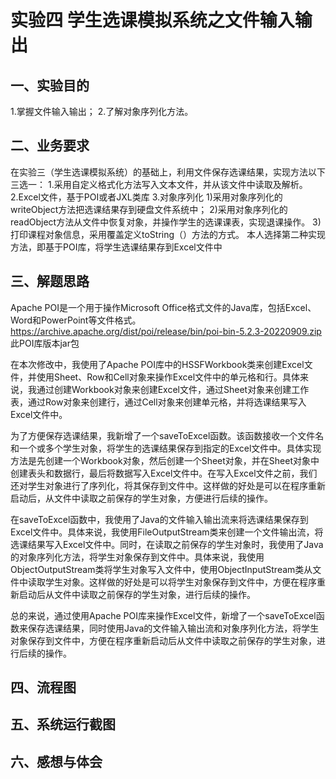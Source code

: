 # 实验四 学生选课模拟系统之文件输入输出
## 一、实验目的
1.掌握文件输入输出；
2.了解对象序列化方法。
## 二、业务要求
在实验三（学生选课模拟系统）的基础上，利用文件保存选课结果，实现方法以下三选一：
1.采用自定义格式化方法写入文本文件，并从该文件中读取及解析。
2.Excel文件，基于POI或者JXL类库
3.对象序列化
1)采用对象序列化的writeObject方法把选课结果存到硬盘文件系统中；
2)采用对象序列化的readObject方法从文件中恢复对象，并操作学生的选课课表，实现退课操作。
3)打印课程对象信息，采用覆盖定义toString（）方法的方式。
本人选择第二种实现方法，即基于POI库，将学生选课结果存到Excel文件中
## 三、解题思路
Apache POI是一个用于操作Microsoft Office格式文件的Java库，包括Excel、Word和PowerPoint等文件格式。https://archive.apache.org/dist/poi/release/bin/poi-bin-5.2.3-20220909.zip  此POI库版本jar包

在本次修改中，我使用了Apache POI库中的HSSFWorkbook类来创建Excel文件，并使用Sheet、Row和Cell对象来操作Excel文件中的单元格和行。具体来说，我通过创建Workbook对象来创建Excel文件，通过Sheet对象来创建工作表，通过Row对象来创建行，通过Cell对象来创建单元格，并将选课结果写入Excel文件中。

为了方便保存选课结果，我新增了一个saveToExcel函数。该函数接收一个文件名和一个或多个学生对象，将学生的选课结果保存到指定的Excel文件中。具体实现方法是先创建一个Workbook对象，然后创建一个Sheet对象，并在Sheet对象中创建表头和数据行，最后将数据写入Excel文件中。在写入Excel文件之前，我们还对学生对象进行了序列化，将其保存到文件中。这样做的好处是可以在程序重新启动后，从文件中读取之前保存的学生对象，方便进行后续的操作。

在saveToExcel函数中，我使用了Java的文件输入输出流来将选课结果保存到Excel文件中。具体来说，我使用FileOutputStream类来创建一个文件输出流，将选课结果写入Excel文件中。同时，在读取之前保存的学生对象时，我使用了Java的对象序列化方法，将学生对象保存到文件中。具体来说，我使用ObjectOutputStream类将学生对象写入文件中，使用ObjectInputStream类从文件中读取学生对象。这样做的好处是可以将学生对象保存到文件中，方便在程序重新启动后从文件中读取之前保存的学生对象，进行后续的操作。

总的来说，通过使用Apache POI库来操作Excel文件，新增了一个saveToExcel函数来保存选课结果，同时使用Java的文件输入输出流和对象序列化方法，将学生对象保存到文件中，方便在程序重新启动后从文件中读取之前保存的学生对象，进行后续的操作。
## 四、流程图







## 五、系统运行截图
## 六、感想与体会

